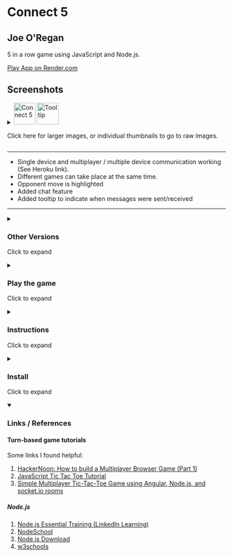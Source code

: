 # Connect 5

## Joe O'Regan

5 in a row game using JavaScript and Node.js.

[Play App on Render.com](https://jor-connect5.onrender.com/ "Go to Connect 5 on Render")

## Screenshots

<details closed>
<summary>
<img src="https://raw.githubusercontent.com/joeaoregan/Connect5-JS/master/Screenshots/screenshot1.png" title="Connect 5" height="50" />
<img src="https://raw.githubusercontent.com/joeaoregan/Connect5-JS/master/Screenshots/screenshot2tooltip.png" title="Tooltip" height="50" />
<p>Click here for larger images, or individual thumbnails to go to raw images.</p>
</summary>

![Connect 5](https://raw.githubusercontent.com/joeaoregan/Connect5-JS/master/Screenshots/screenshot1.png "Connect 5")

###### Connect 5

---

![Connect 5: Tooltip](https://raw.githubusercontent.com/joeaoregan/Connect5-JS/master/Screenshots/screenshot2tooltip.png "Connect 5: Tooltip")

###### Tooltip

</details>

---

- Single device and multiplayer / multiple device communication working (See Heroku link).
- Different games can take place at the same time.
- Opponent move is highlighted
- Added chat feature
- Added tooltip to indicate when messages were sent/received

---

<details closed>
<summary>
<h3>Other Versions</h3>
<p>Click to expand</p>
</summary>

- [Connect 5 Java Console](https://github.com/joeaoregan/Java-AppsAndTutorials/tree/master/Connect5/src/jor/con5/text)
- [Connect 5 AWT GUI](https://github.com/joeaoregan/Java-AppsAndTutorials/tree/master/Connect5/src/jor/con5/gui)
- [Connect 5 Python Console](https://github.com/joeaoregan/Python-GamesAndTutorials/tree/master/Connect5-Console)
- [Connect 5 Python PyGame](https://github.com/joeaoregan/Python-GamesAndTutorials/tree/master/Connect5-GUI)

</details>

<details closed>
<summary>
<h3>Play the game</h3>
<p>Click to expand</p>
</summary>

- [Render Multiplayer (Working)](https://jor-connect5.onrender.com/)
- [Heroku Multiplayer (NOT Working)](https://connect5-jor.herokuapp.com/)
- [Azure Single Player](http://test2-k00203642.azurewebsites.net/)
- [Azure Multiplayer Link (Need fix socket.io issue)](http://connect5-jor.azurewebsites.net/)
</details>

<details closed>
<summary>
<h3>Instructions</h3>
<p>Click to expand</p>
</summary>

##### Play

- Player 1 creates a game and is assigned a Game ID
- Player 2 enters game ID from Player 1 to join game
- Player 1 goes first
- Winning 5-in-a-row is highlighted when game is won
- Head-to-head scores are kept
- If Player 1 (Host) leaves a room the game returns to start screen for both players
- If Player 2 (Challenger) leaves room, game resets and another player can be invited
- Press reset to reset the game at any time, or restart when game has been won
</details>

<details closed>
<summary>
<h3>Install</h3>
<p>Click to expand</p>
</summary>

1. Download and unzip project
2. [Install Node.js](https://nodejs.org/en/)
3. Initialise NPM (from root directory type the following commands in command prompt)

```
npm init
npm install --save express socket.io
```

4. Run the server

```
node server.js
```

###### OR

```
npm start
```

5. navigate to [http://localhost:3000](http://localhost:1337) (Server will run on localhost '127.0.0.1' port: 1337)

---

</details>

<details open>
<summary>
<h3>Links / References</h3>
</summary>

#### Turn-based game tutorials

Some links I found helpful:

1. [HackerNoon: How to build a Multiplayer Browser Game (Part 1)](https://hackernoon.com/how-to-build-a-multiplayer-browser-game-4a793818c29b)
2. [JavaScript Tic Tac Toe Tutorial](https://www.youtube.com/watch?v=P2TcQ3h0ipQ)
3. [Simple Multiplayer Tic-Tac-Toe Game using Angular, Node.js, and socket.io rooms](http://www.codershood.info/2018/01/07/building-dead-simple-multiplayer-tic-tac-toe-game-using-angular-nodejs-socket-io-rooms-part-1/)

##### Node.js

1. [Node.js Essential Training (LinkedIn Learning)](https://www.linkedin.com/learning/node-js-essential-training/welcome)
2. [NodeSchool](https://nodeschool.io/#workshoppers)
3. [Node.js Download](https://nodejs.org/en/)
4. [w3schools](https://www.w3schools.com/nodejs/)

</details>
